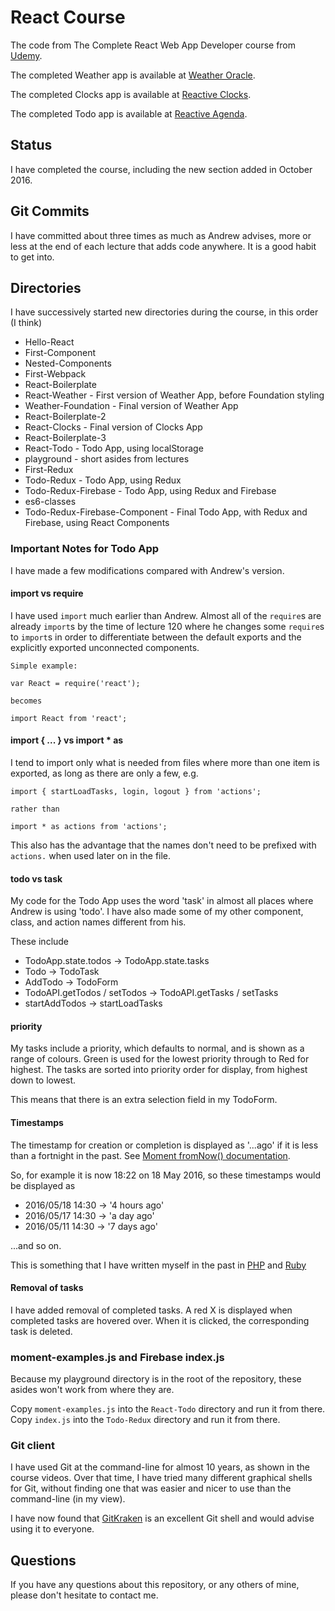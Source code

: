# React Course

The code from The Complete React Web App Developer course from
[Udemy](https://www.udemy.com/the-complete-react-web-app-developer-course).

The completed Weather app is available at
[Weather Oracle](http://weather-oracle.herokuapp.com).

The completed Clocks app is available at
[Reactive Clocks](http://reactive-clocks.herokuapp.com).

The completed Todo app is available at
[Reactive Agenda](http://reactive-agenda.herokuapp.com).

## Status

I have completed the course, including the new section added in October 2016.

## Git Commits

I have committed about three times as much as Andrew advises, more or less
at the end of each lecture that adds code anywhere. It is a good habit to
get into.

## Directories

I have successively started new directories during the course, in this order
(I think)

* Hello-React
* First-Component
* Nested-Components
* First-Webpack
* React-Boilerplate
* React-Weather         - First version of Weather App, before Foundation styling
* Weather-Foundation    - Final version of Weather App
* React-Boilerplate-2
* React-Clocks          - Final version of Clocks App
* React-Boilerplate-3
* React-Todo            - Todo App, using localStorage
* playground            - short asides from lectures
* First-Redux
* Todo-Redux            - Todo App, using Redux
* Todo-Redux-Firebase   - Todo App, using Redux and Firebase
* es6-classes
* Todo-Redux-Firebase-Component - Final Todo App, with Redux and Firebase, using React Components

### Important Notes for Todo App

I have made a few modifications compared with Andrew's version.

#### import vs require

I have used `import` much earlier than Andrew. Almost all of the `require`s are
already `import`s by the time of lecture 120 where he changes some `require`s
to `import`s in order to differentiate between the default exports and the
explicitly exported unconnected components.

```
Simple example:

var React = require('react');

becomes

import React from 'react';
```

#### import { ... } vs import * as

I tend to import only what is needed from files where more than one item
is exported, as long as there are only a few, e.g.

```
import { startLoadTasks, login, logout } from 'actions';

rather than

import * as actions from 'actions';
```

This also has the advantage that the names don't need to be prefixed with
`actions.` when used later on in the file.

#### todo vs task

My code for the Todo App uses the word 'task' in almost all places where Andrew
is using 'todo'. I have also made some of my other component, class, and action
names different from his.

These include

* TodoApp.state.todos -> TodoApp.state.tasks
* Todo -> TodoTask
* AddTodo -> TodoForm
* TodoAPI.getTodos / setTodos -> TodoAPI.getTasks / setTasks
* startAddTodos -> startLoadTasks

#### priority

My tasks include a priority, which defaults to normal, and is shown as a range
of colours. Green is used for the lowest priority through to Red for highest.
The tasks are sorted into priority order for display, from highest down to lowest.

This means that there is an extra selection field in my TodoForm.

#### Timestamps

The timestamp for creation or completion is displayed as '...ago' if it is less
than a fortnight in the past.
See [Moment fromNow() documentation](http://momentjs.com/docs/#/displaying/fromnow/).

So, for example it is now 18:22 on 18 May 2016, so these timestamps would be
displayed as

* 2016/05/18 14:30 -> '4 hours ago'
* 2016/05/17 14:30 -> 'a day ago'
* 2016/05/11 14:30 -> '7 days ago'

...and so on.

This is something that I have written myself in the past in
[PHP](https://github.com/JulianNicholls/RSS-Viewer/blob/master/humantime.php)
and
[Ruby](https://github.com/JulianNicholls/ruby-rss-reader/blob/master/humantime.rb)

#### Removal of tasks

I have added removal of completed tasks. A red X is displayed when completed
tasks are hovered over. When it is clicked, the corresponding task is deleted.

### moment-examples.js and Firebase index.js

Because my playground directory is in the root of the repository, these asides
won't work from where they are.

Copy `moment-examples.js` into the `React-Todo` directory and run it from there.
Copy `index.js` into the `Todo-Redux` directory and run it from there.

### Git client

I have used Git at the command-line for almost 10 years, as shown in the course
videos. Over that time, I have tried many different graphical shells for Git,
without finding one that was easier and nicer to use than the command-line
(in my view).

I have now found that [GitKraken](https://www.gitkraken.com) is an excellent
Git shell and would advise using it to everyone.

## Questions

If you have any questions about this repository, or any others of mine, please
don't hesitate to contact me.
